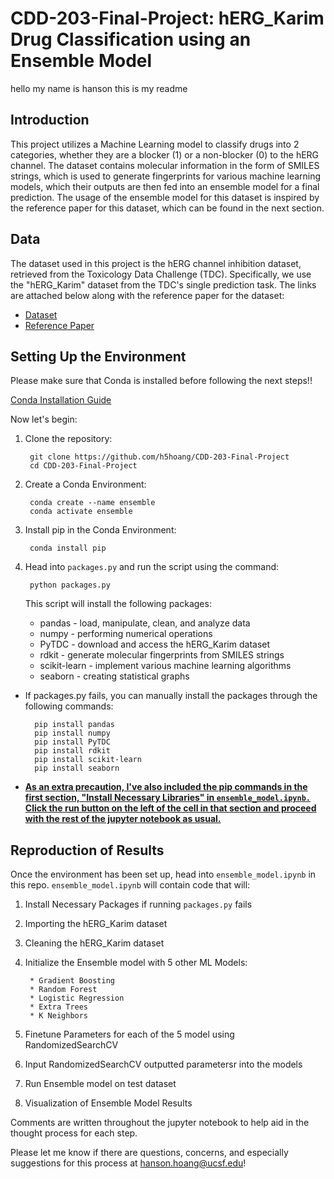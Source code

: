 # CDD-203-Final-Project: hERG_Karim Drug Classification using an Ensemble Model
hello my name is hanson this is my readme

## Introduction
This project utilizes a Machine Learning model to classify drugs into 2 categories, whether they are a blocker (1) or a non-blocker (0) to the hERG channel. The dataset contains molecular information in the form of SMILES strings, which is used to generate fingerprints for various machine learning models, which their outputs are then fed into an ensemble model for a final prediction. The usage of the ensemble model for this dataset is inspired by the reference paper for this dataset, which can be found in the next section.

## Data
The dataset used in this project is the hERG channel inhibition dataset, retrieved from the Toxicology Data Challenge (TDC). Specifically, we use the "hERG_Karim" dataset from the TDC's single prediction task. The links are attached below along with the reference paper for the dataset:
* [Dataset](https://tdcommons.ai/single_pred_tasks/tox#herg-karim-et-al)
* [Reference Paper](https://jcheminf.biomedcentral.com/articles/10.1186/s13321-021-00541-z)

## Setting Up the Environment
Please make sure that Conda is installed before following the next steps!! 

[Conda Installation Guide](https://docs.conda.io/projects/conda/en/latest/user-guide/install/index.html)

Now let's begin:
1. Clone the repository:

        git clone https://github.com/h5hoang/CDD-203-Final-Project
        cd CDD-203-Final-Project
            
2. Create a Conda Environment:
        
        conda create --name ensemble 
        conda activate ensemble

3. Install pip in the Conda Environment:

        conda install pip

4. Head into `packages.py` and run the script using the command:

        python packages.py

   This script will install the following packages:
   * pandas - load, manipulate, clean, and analyze data
   * numpy - performing numerical operations
   * PyTDC - download and access the hERG_Karim dataset
   * rdkit - generate molecular fingerprints from SMILES strings
   * scikit-learn - implement various machine learning algorithms
   * seaborn - creating statistical graphs

* If packages.py fails, you can manually install the packages through the following commands:

        pip install pandas
        pip install numpy
        pip install PyTDC
        pip install rdkit
        pip install scikit-learn 
        pip install seaborn

* <ins>**As an extra precaution, I've also included the pip commands in the first section, "Install Necessary Libraries" in `ensemble_model.ipynb.` Click the run button on the left of the cell in that section and proceed with the rest of the jupyter notebook as usual.** </ins>

## Reproduction of Results
Once the environment has been set up, head into `ensemble_model.ipynb` in this repo. `ensemble_model.ipynb` will contain code that will:

1. Install Necessary Packages if running `packages.py` fails
2. Importing the hERG_Karim dataset
3. Cleaning the hERG_Karim dataset
4. Initialize the Ensemble model with 5 other ML Models:

        * Gradient Boosting 
        * Random Forest
        * Logistic Regression
        * Extra Trees
        * K Neighbors
5. Finetune Parameters for each of the 5 model using RandomizedSearchCV
6. Input RandomizedSearchCV outputted parametersr into the models
7. Run Ensemble model on test dataset
8. Visualization of Ensemble Model Results

Comments are written throughout the jupyter notebook to help aid in the thought process for each step. 

Please let me know if there are questions, concerns, and especially suggestions for this process at hanson.hoang@ucsf.edu!